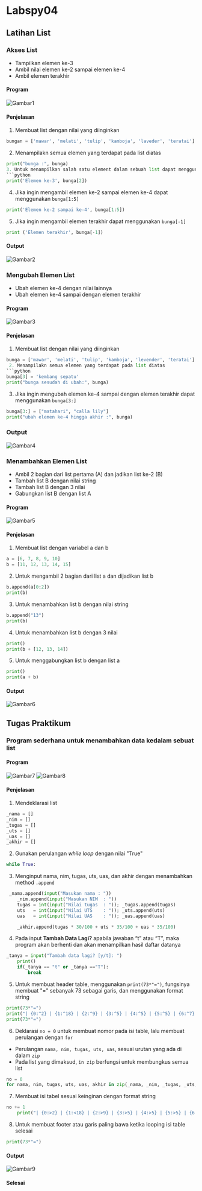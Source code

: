 # Labspy04
## Latihan List

### Akses List
- Tampilkan elemen ke-3
- Ambil nilai elemen ke-2 sampai elemen ke-4
- Ambil elemen terakhir

#### Program
![Gambar1](Ss/1.jpeg)
#### Penjelasan
1. Membuat list dengan nilai yang diinginkan
```python
bungan = ['mawar', 'melati', 'tulip', 'kamboja', 'laveder', 'teratai']
```
2. Menampilakn semua elemen yang terdapat pada list diatas
```python
print("bunga :", bunga)
3. Untuk menampilkan salah satu element dalam sebuah list dapat menggunakan `bunga[2]`
```python
print('Elemen ke-3', bunga[2])
```
4. Jika ingin mengambil elemen ke-2 sampai elemen ke-4 dapat menggunakan `bunga[1:5]`
```python
print('Elemen ke-2 sampai ke-4', bunga[1:5])
```
5. Jika ingin mengambil elemen terakhir dapat menggunakan `bunga[-1]`
```python
print ('Elemen terakhir', bunga[-1])
```
#### Output
![Gambar2](Ss/2.jpeg)
### Mengubah Elemen List
- Ubah elemen ke-4 dengan nilai lainnya
- Ubah elemen ke-4 sampai dengan elemen terakhir

#### Program
![Gambar3](Ss/3.jpeg)
#### Penjelasan
1. Membuat list dengan nilai yang diinginkan
```python
bunga = ['mawar', 'melati', 'tulip', 'kamboja', 'levender', 'teratai']
 2. Menampilakn semua elemen yang terdapat pada list diatas
```python
bunga[3] = 'kembang sepatu'
print("bunga sesudah di ubah:", bunga)
```
3. Jika ingin mengubah elemen ke-4 sampai dengan elemen terakhir dapat menggunakan `bunga[3:]`
```python
bunga[3:] = ["matahari", "calla lily"]
print("ubah elemen ke-4 hingga akhir :", bunga)
```
### Output
![Gambar4](Ss/4.jpeg)
### Menambahkan Elemen List
- Ambil 2 bagian dari list pertama (A) dan jadikan list ke-2 (B)
- Tambah list B dengan nilai string
- Tambah list B dengan 3 nilai
- Gabungkan list B dengan list A

#### Program
![Gambar5](Ss/5.jpeg)
#### Penjelasan
1. Membuat list dengan variabel a dan b
```python
a = [6, 7, 8, 9, 10]
b = [11, 12, 13, 14, 15]
```
2. Untuk mengambil 2 bagian dari list a dan dijadikan list b
```python
b.append(a[0:2])
print(b)
```

3. Untuk menambahkan list b dengan nilai string 
```python
b.append("13")
print(b)
```
4. Untuk menambahkan list b dengan 3 nilai
```python
print()
print(b + [12, 13, 14])
```

5. Untuk menggabungkan list b dengan list a
```python
print()
print(a + b)
```
#### Output
![Gambar6](Ss/6.jpeg)

## Tugas Praktikum
### Program sederhana untuk menambahkan data kedalam sebuat list 
#### Program
![Gambar7](Ss/flowchart.jpeg)
![Gambar8](Ss/7.png)
#### Penjelasan
1. Mendeklarasi list
```python
_nama = []
_nim = []
_tugas = []
_uts = []
_uas = []
_akhir = []
```

2. Gunakan perulangan _while loop_ dengan nilai "True"
```python
while True:
```

3. Menginput nama, nim, tugas, uts, uas, dan akhir dengan menambahkan method `.append`
```python
 _nama.append(input("Masukan nama : "))
    _nim.append(input("Masukan NIM  : "))
    tugas = int(input("Nilai tugas  : ")); _tugas.append(tugas)
    uts   = int(input("Nilai UTS    : ")); _uts.append(uts)
    uas   = int(input("Nilai UAS    : ")); _uas.append(uas)

    _akhir.append(tugas * 30/100 + uts * 35/100 + uas * 35/100)
```

4. Pada input <b>Tambah Data Lagi?</b> apabila jawaban “t” atau “T”, maka program akan berhenti dan akan menampilkan hasil daftar datanya
```python
_tanya = input("Tambah data lagi? [y/t]: ")
    print()
    if(_tanya == "t" or _tanya =="T"):
        break
```

5. Untuk membuat header table, menggunakan `print(73*"=")`, fungsinya membuat "=" sebanyak 73 sebagai garis, dan menggunakan format string
```python
print(73*"=")
print("| {0:^2} | {1:^18} | {2:^9} | {3:^5} | {4:^5} | {5:^5} | {6:^7} |".format("No", "Nama", "NIM", "Tugas", "UTS", "UAS", "Akhir"))
print(73*"=")
```

6. Deklarasi `no = 0` untuk membuat nomor pada isi table, lalu membuat perulangan dengan `for`
- Perulangan `nama, nim, tugas, uts, uas`, sesuai urutan yang ada di dalam `zip`
- Pada list yang dimaksud, `in zip` berfungsi untuk membungkus semua list
```python
no = 0
for nama, nim, tugas, uts, uas, akhir in zip(_nama, _nim, _tugas, _uts, _uas, _akhir):
```

7. Membuat isi tabel sesuai keinginan dengan format string
```python
no += 1    
    print("| {0:>2} | {1:<18} | {2:>9} | {3:>5} | {4:>5} | {5:>5} | {6:>7.2f} |".format(no, nama, nim, tugas, uts, uas, akhir))
```

8. Untuk membuat footer atau garis paling bawa ketika looping isi table selesai
```python
print(73*"=")
```
#### Output
![Gambar9](Ss/8.png)

#### Selesai


